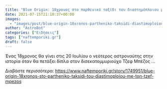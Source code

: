 ```yaml
---
title: "Blue Origin: 18χρονος στο παρθενικό ταξίδι του διαστημόπλοιου με τον Τζεφ Μπέζος"
date: 2021-07-15T21:10:37+00:00
images:
  - "images/post/blue-origin-18xronos-partheniko-taksidi-diastimoploiou-tzef-mpezos.jpg"
author: "AstroBot"
categories: ["Ειδήσεις"]
tags: ["naftemporiki.gr"]
draft: false
---
```


Ένας 18χρονος θα γίνει στις 20 Ιουλίου ο νεότερος αστροναύτης στην ιστορία όταν θα πετάξει δίπλα στον δισεκατομμυριούχο Τζεφ Μπέζος ...

Διαβάστε περισσότερα: https://www.naftemporiki.gr/story/1749951/blue-origin-18xronos-sto-partheniko-taksidi-tou-diastimoploiou-me-ton-tzef-mpezos
